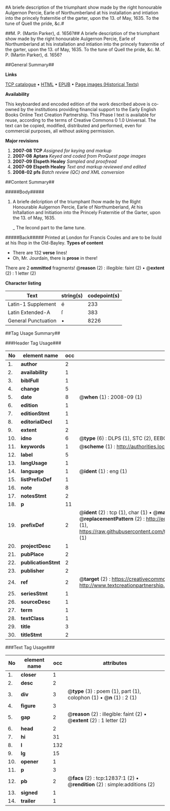 #A briefe description of the triumphant show made by the right honourable Aulgernon Percie, Earle of Northumberland at his installation and intiation into the princely fraternitie of the garter, upon the 13. of May, 1635. To the tune of Quell the pride, &c.#

##M. P. (Martin Parker), d. 1656?##
A briefe description of the triumphant show made by the right honourable Aulgernon Percie, Earle of Northumberland at his installation and intiation into the princely fraternitie of the garter, upon the 13. of May, 1635. To the tune of Quell the pride, &c.
M. P. (Martin Parker), d. 1656?

##General Summary##

**Links**

[TCP catalogue](http://www.ota.ox.ac.uk/tcp/)  • 
[HTML](http://tei.it.ox.ac.uk/tcp/Texts-HTML/free/A08/A08943.html)  • 
[EPUB](http://tei.it.ox.ac.uk/tcp/Texts-EPUB/free/A08/A08943.epub) • 
[Page images (Historical Texts)](https://data.historicaltexts.jisc.ac.uk/view?pubId=eebo-99847776e&pageId=eebo-99847776e-12837-1)

**Availability**

This keyboarded and encoded edition of the
	       work described above is co-owned by the institutions
	       providing financial support to the Early English Books
	       Online Text Creation Partnership. This Phase I text is
	       available for reuse, according to the terms of Creative
	       Commons 0 1.0 Universal. The text can be copied,
	       modified, distributed and performed, even for
	       commercial purposes, all without asking permission.

**Major revisions**

1. __2007-08__ __TCP__ *Assigned for keying and markup*
1. __2007-08__ __Aptara__ *Keyed and coded from ProQuest page images*
1. __2007-09__ __Elspeth Healey__ *Sampled and proofread*
1. __2007-09__ __Elspeth Healey__ *Text and markup reviewed and edited*
1. __2008-02__ __pfs__ *Batch review (QC) and XML conversion*

##Content Summary##

#####Body#####

1. A briefe deſcription of the triumphant ſhow made by the Right
Honourable Aulgernon Percie, Earle of Northumberland, At his Inſtallation
and Initiation into the Princely Fraternitie of the Garter, upon the 13. of May, 1635.

    _ The ſecond part to the ſame tune.

#####Back#####
Printed at London for Francis Coules
and are to be ſould at his ſhop
in the Old-Bayley.
**Types of content**

  * There are 132 **verse** lines!
  * Oh, Mr. Jourdain, there is **prose** in there!

There are 2 **ommitted** fragments! 
 @__reason__ (2) : illegible: faint (2)  •  @__extent__ (2) : 1 letter (2)

**Character listing**


|Text|string(s)|codepoint(s)|
|---|---|---|
|Latin-1 Supplement|é|233|
|Latin Extended-A|ſ|383|
|General Punctuation|•|8226|

##Tag Usage Summary##

###Header Tag Usage###

|No|element name|occ|attributes|
|---|---|---|---|
|1.|__author__|2||
|2.|__availability__|1||
|3.|__biblFull__|1||
|4.|__change__|5||
|5.|__date__|8| @__when__ (1) : 2008-09 (1)|
|6.|__edition__|1||
|7.|__editionStmt__|1||
|8.|__editorialDecl__|1||
|9.|__extent__|2||
|10.|__idno__|6| @__type__ (6) : DLPS (1), STC (2), EEBO-CITATION (1), PROQUEST (1), VID (1)|
|11.|__keywords__|1| @__scheme__ (1) : http://authorities.loc.gov/ (1)|
|12.|__label__|5||
|13.|__langUsage__|1||
|14.|__language__|1| @__ident__ (1) : eng (1)|
|15.|__listPrefixDef__|1||
|16.|__note__|8||
|17.|__notesStmt__|2||
|18.|__p__|11||
|19.|__prefixDef__|2| @__ident__ (2) : tcp (1), char (1)  •  @__matchPattern__ (2) : ([0-9\-]+):([0-9IVX]+) (1), (.+) (1)  •  @__replacementPattern__ (2) : http://eebo.chadwyck.com/downloadtiff?vid=$1&page=$2 (1), https://raw.githubusercontent.com/textcreationpartnership/Texts/master/tcpchars.xml#$1 (1)|
|20.|__projectDesc__|1||
|21.|__pubPlace__|2||
|22.|__publicationStmt__|2||
|23.|__publisher__|2||
|24.|__ref__|2| @__target__ (2) : https://creativecommons.org/publicdomain/zero/1.0/ (1), http://www.textcreationpartnership.org/docs/. (1)|
|25.|__seriesStmt__|1||
|26.|__sourceDesc__|1||
|27.|__term__|1||
|28.|__textClass__|1||
|29.|__title__|3||
|30.|__titleStmt__|2||


###Text Tag Usage###

|No|element name|occ|attributes|
|---|---|---|---|
|1.|__closer__|1||
|2.|__desc__|2||
|3.|__div__|3| @__type__ (3) : poem (1), part (1), colophon (1)  •  @__n__ (1) : 2 (1)|
|4.|__figure__|3||
|5.|__gap__|2| @__reason__ (2) : illegible: faint (2)  •  @__extent__ (2) : 1 letter (2)|
|6.|__head__|2||
|7.|__hi__|31||
|8.|__l__|132||
|9.|__lg__|15||
|10.|__opener__|1||
|11.|__p__|3||
|12.|__pb__|2| @__facs__ (2) : tcp:12837:1 (2)  •  @__rendition__ (2) : simple:additions (2)|
|13.|__signed__|1||
|14.|__trailer__|1||
